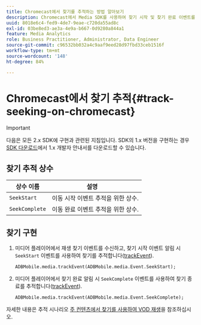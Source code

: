 ```yaml
---
title: Chromecast에서 찾기를 추적하는 방법 알아보기
description: Chromecast에서 Media SDK를 사용하여 찾기 시작 및 찾기 완료 이벤트를 추적하는 방법을 알아봅니다.
uuid: 8018e6c4-fed9-4de7-9eae-c720da55ad8c
exl-id: 03be8ed3-ae3a-4e9a-b667-0d9280a844a1
feature: Media Analytics
role: Business Practitioner, Administrator, Data Engineer
source-git-commit: c96532bb032a4c9aaf9eed28d97fbd33ceb1516f
workflow-type: tm+mt
source-wordcount: '148'
ht-degree: 84%

---
```


# Chromecast에서 찾기 추적{#track-seeking-on-chromecast}

>[!IMPORTANT]
>
>다음은 모든 2.x SDK에 구현과 관련된 지침입니다. SDK의 1.x 버전을 구현하는 경우 [SDK 다운로드](/help/sdk-implement/download-sdks.md)에서 1.x 개발자 안내서를 다운로드할 수 있습니다.

## 찾기 추적 상수

| 상수 이름 | 설명     |
|---|---|
| `SeekStart` | 이동 시작 이벤트 추적을 위한 상수. |
| `SeekComplete` | 이동 완료 이벤트 추적을 위한 상수. |

## 찾기 구현

1. 미디어 플레이어에서 재생 찾기 이벤트를 수신하고, 찾기 시작 이벤트 알림 시 `SeekStart` 이벤트를 사용하여 찾기를 추적합니다([trackEvent](https://adobe-marketing-cloud.github.io/media-sdks/reference/chromecast/ADBMobile.media.html#.trackEvent)).

   ```
   ADBMobile.media.trackEvent(ADBMobile.media.Event.SeekStart); 
   ```

1. 미디어 플레이어에서 찾기 완료 알림 시 `SeekComplete` 이벤트를 사용하여 찾기 종료를 추적합니다([trackEvent](https://adobe-marketing-cloud.github.io/media-sdks/reference/chromecast/ADBMobile.media.html#.trackEvent)).

   ```
   ADBMobile.media.trackEvent(ADBMobile.media.Event.SeekComplete); 
   ```

자세한 내용은 추적 시나리오 [주 컨텐츠에서 찾기를 사용하여 VOD 재생](/help/sdk-implement/tracking-scenarios/vod-seeking.md)을 참조하십시오.
